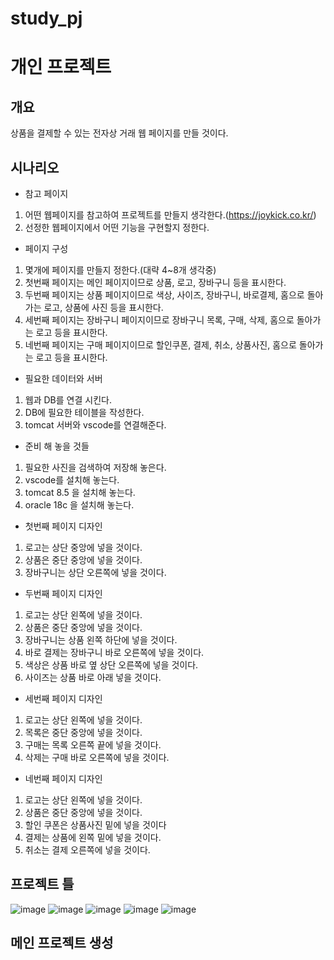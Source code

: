 # study_pj
# 개인 프로젝트
## 개요
상품을 결제할 수 있는 전자상 거래 웹 페이지를 만들 것이다.
## 시나리오
- 참고 페이지
1. 어떤 웹페이지를 참고하여 프로젝트를 만들지 생각한다.(https://joykick.co.kr/)
2. 선정한 웹페이지에서 어떤 기능을 구현할지 정한다.

- 페이지 구성
1. 몇개에 페이지를 만들지 정한다.(대략 4~8개 생각중)
2. 첫번째 페이지는 메인 페이지이므로 상품, 로고, 장바구니 등을 표시한다.
3. 두번째 페이지는 상품 페이지이므로 색상, 사이즈, 장바구니, 바로결제, 홈으로 돌아가는 로고, 상품에 사진 등을 표시한다.
4. 세번째 페이지는 장바구니 페이지이므로 장바구니 목록, 구매, 삭제, 홈으로 돌아가는 로고 등을 표시한다.
5. 네번째 페이지는 구매 페이지이므로 할인쿠폰, 결제, 취소, 상품사진, 홈으로 돌아가는 로고 등을 표시한다.

- 필요한 데이터와 서버
1. 웹과 DB를 연결 시킨다.
2. DB에 필요한 테이블을 작성한다.
3. tomcat 서버와 vscode를 연결해준다.

- 준비 해 놓을 것들
1. 필요한 사진을 검색하여 저장해 놓은다.
2. vscode를 설치해 놓는다.
3. tomcat 8.5 을 설치해 놓는다.
4. oracle 18c 을 설치해 놓는다.


- 첫번째 페이지 디자인
1. 로고는 상단 중앙에 넣을 것이다.
2. 상품은 중단 중앙에 넣을 것이다.
3. 장바구니는 상단 오른쪽에 넣을 것이다.

- 두번째 페이지 디자인
1. 로고는 상단 왼쪽에 넣을 것이다.
2. 상품은 중단 중앙에 넣을 것이다.
3. 장바구니는 상품 왼쪽 하단에 넣을 것이다.
4. 바로 결제는 장바구니 바로 오른쪽에 넣을 것이다.
5. 색상은 상품 바로 옆 상단 오른쪽에 넣을 것이다.
6. 사이즈는 상품 바로 아래 넣을 것이다.

- 세번째 페이지 디자인
1. 로고는 상단 왼쪽에 넣을 것이다.
2. 목록은 중단 중앙에 넣을 것이다.
3. 구매는 목록 오른쪽 끝에 넣을 것이다.
4. 삭제는 구매 바로 오른쪽에 넣을 것이다.

- 네번째 페이지 디자인
1. 로고는 상단 왼쪽에 넣을 것이다.
2. 상품은 중단 중앙에 넣을 것이다.
3. 할인 쿠폰은 상품사진 밑에 넣을 것이다
4. 결제는 상품에 왼쪽 밑에 넣을 것이다.
5. 취소는 결제 오른쪽에 넣을 것이다.
## 프로젝트 틀
![image](https://github.com/hsy0511/study_pj/assets/104752580/334e2595-0cf8-4f05-a85d-3a31c0f26e7e)
![image](https://github.com/hsy0511/study_pj/assets/104752580/b73d3f44-b0e8-4eb0-b1dc-b51276d2bb37)
![image](https://github.com/hsy0511/study_pj/assets/104752580/936c21ba-f33e-4a08-842b-a99148e2c0bc)
![image](https://github.com/hsy0511/study_pj/assets/104752580/915399c0-448a-4d2f-ad22-9ac792787d1a)
![image](https://github.com/hsy0511/study_pj/assets/104752580/728f6507-9140-4d82-8b58-1983d4aec416)


## 메인 프로젝트 생성
